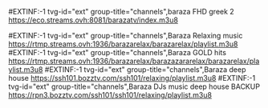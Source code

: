 #EXTINF:-1 tvg-id="ext" group-title="channels",baraza FHD greek 2
https://eco.streams.ovh:8081/barazatv/index.m3u8

#EXTINF:-1 tvg-id="ext" group-title="channels",Baraza Relaxing music
https://rtmp.streams.ovh:1936/barazarelax/barazarelax/playlist.m3u8
#EXTINF:-1 tvg-id="ext" group-title="channels",Baraza GOLD hits
https://rtmp.streams.ovh:1936/barazarelax/barazazararelax/barazarelax/playlist.m3u8
#EXTINF:-1 tvg-id="ext" group-title="channels",Baraza deep house
https://ssh101.bozztv.com/ssh101/relaxing/playlist.m3u8
#EXTINF:-1 tvg-id="ext" group-title="channels",Baraza DJs music deep house BACKUP
https://rpn3.bozztv.com/ssh101/ssh101/relaxing/playlist.m3u8 
